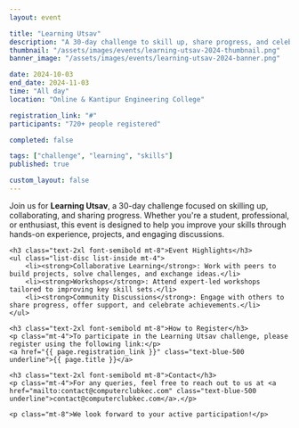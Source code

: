 ```yaml
---
layout: event

title: "Learning Utsav"
description: "A 30-day challenge to skill up, share progress, and celebrate. This challenge is a great way to engage with others and learn new skills. Participants can collaborate on projects, join discussions, and attend workshops tailored to improving their skills. The event focuses on collaborative learning, hands-on experience, and enhancing skill sets in a supportive environment."
thumbnail: "/assets/images/events/learning-utsav-2024-thumbnail.png"
banner_image: "/assets/images/events/learning-utsav-2024-banner.png"

date: 2024-10-03
end_date: 2024-11-03
time: "All day"
location: "Online & Kantipur Engineering College"

registration_link: "#"
participants: "720+ people registered"

completed: false

tags: ["challenge", "learning", "skills"]
published: true

custom_layout: false
---
```

<!-- Content -->


<div class="prose lg:prose-xl mx-auto">
    <p>Join us for <strong>Learning Utsav</strong>, a 30-day challenge focused on skilling up, collaborating, and sharing progress. Whether you're a student, professional, or enthusiast, this event is designed to help you improve your skills through hands-on experience, projects, and engaging discussions.</p>

    <h3 class="text-2xl font-semibold mt-8">Event Highlights</h3>
    <ul class="list-disc list-inside mt-4">
        <li><strong>Collaborative Learning</strong>: Work with peers to build projects, solve challenges, and exchange ideas.</li>
        <li><strong>Workshops</strong>: Attend expert-led workshops tailored to improving key skill sets.</li>
        <li><strong>Community Discussions</strong>: Engage with others to share progress, offer support, and celebrate achievements.</li>
    </ul>

    <h3 class="text-2xl font-semibold mt-8">How to Register</h3>
    <p class="mt-4">To participate in the Learning Utsav challenge, please register using the following link:</p>
    <a href="{{ page.registration_link }}" class="text-blue-500 underline">{{ page.title }}</a>

    <h3 class="text-2xl font-semibold mt-8">Contact</h3>
    <p class="mt-4">For any queries, feel free to reach out to us at <a href="mailto:contact@computerclubkec.com" class="text-blue-500 underline">contact@computerclubkec.com</a>.</p>

    <p class="mt-8">We look forward to your active participation!</p>
</div>
